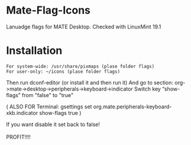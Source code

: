 # Mate-Flag-Icons
Lanuadge flags for MATE Desktop. Checked with LinuxMint 19.1
<br>

# Installation
	For system-wide: /usr/share/pixmaps (plase folder flags)
	For user-only: ~/icons (plase folder flags)
Then run dconf-editor (or install it and then run it)
And go to section: org->mate->desktop->peripherals->keyboard->indicator
Switch key “show-flags” from "false" to "true"

(
   ALSO FOR Terminal:
	gsettings set org.mate.peripherals-keyboard-xkb.indicator show-flags true
)

If you want disable it set back to false!
<br><br>
PROFIT!!!!
